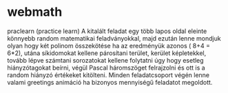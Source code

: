 # webmath
praclearn (practice learn)
A kitalált feladat egy több lapos oldal eleinte könnyebb random matematikai feladványokkal, 
majd ezután lenne mondjuk olyan hogy két polinom összekötése ha az eredményük azonos ( 8+4 = 6*2), 
utána síkidomokat kellene párosítani terület, kerület képletekkel, 
tovább lépve számtani sorozatokat kellene folytatni úgy hogy esetleg hiányzótagokat beírni, 
végül Pascal háromszöget felrajzolni és ott is a random hiányzó értékeket kitölteni. 
Minden feladatcsoport végén lenne valami greetings animáció ha bizonyos mennyiségű feladatot megoldott.
